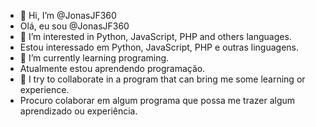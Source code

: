 - 👋 Hi, I’m @JonasJF360
- Olá, eu sou @JonasJF360
- 👀 I’m interested in Python, JavaScript, PHP and others languages.
- Estou interessado em Python, JavaScript, PHP e outras linguagens.
- 🌱 I’m currently learning programing.
- Atualmente estou aprendendo programação.
- 💞️ I try to collaborate in a program that can bring me some learning or experience.
- Procuro colaborar em algum programa que possa me trazer algum aprendizado ou experiência.


<!---
JonasJF360/JonasJF360 is a ✨ special ✨ repository because its `README.md` (this file) appears on your GitHub profile.
You can click the Preview link to take a look at your changes.
--->
